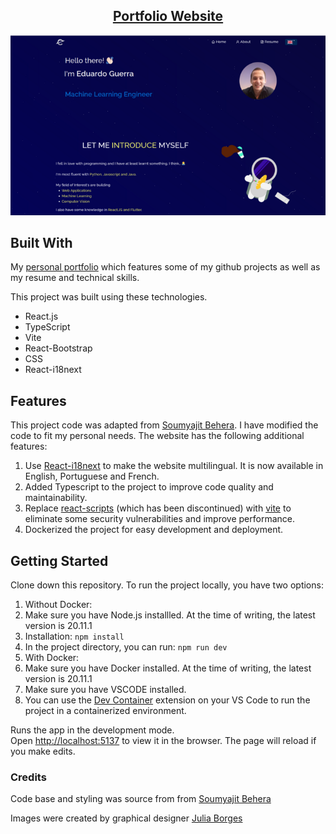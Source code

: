 <h2 align="center">
  <a href="https://eduardoguerra.tech" target="_blank">Portfolio Website</a>
</h2>
<div align="center">
  <img alt="Demo" src="./src/Assets/demo.png" />
</div>

## Built With

My <a href="https://eduardoguerra.tech" target="_blank">personal portfolio</a> which features some of my github projects as well as my resume and technical skills.<br/>

This project was built using these technologies.

- React.js
- TypeScript
- Vite
- React-Bootstrap
- CSS
- React-i18next

## Features

This project code was adapted from [Soumyajit Behera](https://github.com/soumyajit4419/Portfolio). I have modified the code to fit my personal needs. The website has the following additional features:

1. Use [React-i18next](https://react.i18next.com/) to make the website multilingual. It is now available in English, Portuguese and French.
2. Added Typescript to the project to improve code quality and maintainability.
3. Replace [react-scripts](https://www.npmjs.com/package/react-scripts) (which has been discontinued) with [vite](https://vitejs.dev/) to eliminate some security vulnerabilities and improve performance.
4. Dockerized the project for easy development and deployment.

## Getting Started

Clone down this repository. To run the project locally, you have two options:

1. Without Docker:
1. Make sure you have Node.js installled. At the time of writing, the latest version is 20.11.1
1. Installation: `npm install`
1. In the project directory, you can run: `npm run dev`
1. With Docker:
1. Make sure you have Docker installed. At the time of writing, the latest version is 20.11.1
1. Make sure you have VSCODE installed.
1. You can use the [Dev Container](https://code.visualstudio.com/docs/devcontainers/create-dev-container) extension on your VS Code to run the project in a containerized environment.

Runs the app in the development mode.\
Open [http://localhost:5137](http://localhost:5137) to view it in the browser.
The page will reload if you make edits.

### Credits

Code base and styling was source from from [Soumyajit Behera](https://github.com/soumyajit4419/Portfolio)

Images were created by graphical designer [Julia Borges](https://www.linkedin.com/in/julia-gabriele-borges-damasceno/)
